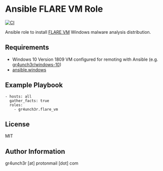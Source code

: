 # Ansible FLARE VM Role

[![CI](https://github.com/gr4unch3r/ansible-role-flare-vm/actions/workflows/ci.yml/badge.svg)](https://github.com/gr4unch3r/ansible-role-flare-vm/actions/workflows/ci.yml)

Ansible role to install [FLARE VM](https://github.com/mandiant/flare-vm) Windows malware analysis distribution.

## Requirements

- Windows 10 Version 1809 VM configured for remoting with Ansible (e.g. [gr4unch3r/windows-10](https://app.vagrantup.com/gr4unch3r/boxes/windows-10/versions/10.0.17763))
- [ansible.windows](https://galaxy.ansible.com/ansible/windows)

## Example Playbook

```
- hosts: all
  gather_facts: true
  roles:
    - gr4unch3r.flare_vm
```

## License

MIT

## Author Information

gr4unch3r [at] protonmail [dot] com
